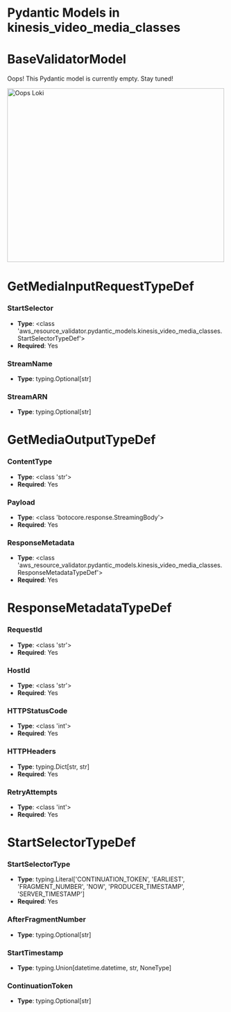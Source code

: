 # Pydantic Models in kinesis_video_media_classes

# BaseValidatorModel

Oops! This Pydantic model is currently empty. Stay tuned!

<img src="/aws_resource_validator/images/oops_loki.png" width="500" height="400" title="Oops Loki">

# GetMediaInputRequestTypeDef

### StartSelector
- **Type**: <class 'aws_resource_validator.pydantic_models.kinesis_video_media_classes.StartSelectorTypeDef'>
- **Required**: Yes

### StreamName
- **Type**: typing.Optional[str]

### StreamARN
- **Type**: typing.Optional[str]


# GetMediaOutputTypeDef

### ContentType
- **Type**: <class 'str'>
- **Required**: Yes

### Payload
- **Type**: <class 'botocore.response.StreamingBody'>
- **Required**: Yes

### ResponseMetadata
- **Type**: <class 'aws_resource_validator.pydantic_models.kinesis_video_media_classes.ResponseMetadataTypeDef'>
- **Required**: Yes


# ResponseMetadataTypeDef

### RequestId
- **Type**: <class 'str'>
- **Required**: Yes

### HostId
- **Type**: <class 'str'>
- **Required**: Yes

### HTTPStatusCode
- **Type**: <class 'int'>
- **Required**: Yes

### HTTPHeaders
- **Type**: typing.Dict[str, str]
- **Required**: Yes

### RetryAttempts
- **Type**: <class 'int'>
- **Required**: Yes


# StartSelectorTypeDef

### StartSelectorType
- **Type**: typing.Literal['CONTINUATION_TOKEN', 'EARLIEST', 'FRAGMENT_NUMBER', 'NOW', 'PRODUCER_TIMESTAMP', 'SERVER_TIMESTAMP']
- **Required**: Yes

### AfterFragmentNumber
- **Type**: typing.Optional[str]

### StartTimestamp
- **Type**: typing.Union[datetime.datetime, str, NoneType]

### ContinuationToken
- **Type**: typing.Optional[str]


